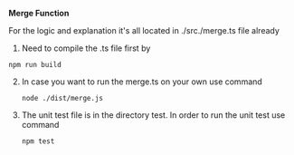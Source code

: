 **Merge Function**

For the logic and explanation it's all located in ./src./merge.ts file already

1. Need to compile the .ts file first by

  ```
  npm run build
  ```

2. In case you want to run the merge.ts on your own use command
   ```
   node ./dist/merge.js
   ```
3. The unit test file is in the directory test. In order to run the unit test use command
   ```
   npm test
   ```
